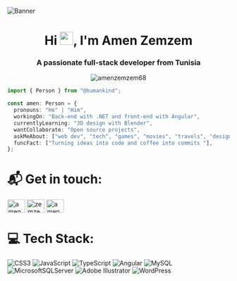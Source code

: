 ![Banner](https://user-images.githubusercontent.com/90236635/232446433-d5540fa2-fe28-4bb8-b929-cdb51fe61336.gif)
<h1 align="center">Hi <img src="https://raw.githubusercontent.com/iampavangandhi/iampavangandhi/master/gifs/Hi.gif" width="30px">, I'm Amen Zemzem</h1>
<h3 align="center">A passionate full-stack developer from Tunisia</h3>


<p align="center"> <img src="https://komarev.com/ghpvc/?username=amenzemzem68&label=Profile%20views&color=0e75b6&style=flat" alt="amenzemzem68" /> </p>

```typescript
import { Person } from "@humankind";

const amen: Person = {
  pronouns: "He" | "Him",
  workingOn: "Back-end with .NET and front-end with Angular",
  currentlyLearning: "3D design with Blender",
  wantCollaborate: "Open source projects",
  askMeAbout: ["web dev", "tech", "games", "movies", "travels", "design", "music"],
  funcFact: ["Turning ideas into code and coffee into commits "],
};
```

# 📬 Get in touch:
<p align="left">
<a href="https://linkedin.com/in/amenzemzem" target="blank"><img align="center" src="https://raw.githubusercontent.com/rahuldkjain/github-profile-readme-generator/master/src/images/icons/Social/linked-in-alt.svg" alt="amenzemzem" height="30" width="40" /></a>
<a href="https://fb.com/zemzem.amen.3" target="blank"><img align="center" src="https://raw.githubusercontent.com/rahuldkjain/github-profile-readme-generator/master/src/images/icons/Social/facebook.svg" alt="zemzem.amen.3" height="30" width="40" /></a>
<a href="https://instagram.com/amen_zemzem" target="blank"><img align="center" src="https://raw.githubusercontent.com/rahuldkjain/github-profile-readme-generator/master/src/images/icons/Social/instagram.svg" alt="amen_zemzem" height="30" width="40" /></a>
</p>

# 💻 Tech Stack:
![CSS3](https://img.shields.io/badge/css3-%231572B6.svg?style=for-the-badge&logo=css3&logoColor=white) ![JavaScript](https://img.shields.io/badge/javascript-%23323330.svg?style=for-the-badge&logo=javascript&logoColor=%23F7DF1E) ![TypeScript](https://img.shields.io/badge/typescript-%23007ACC.svg?style=for-the-badge&logo=typescript&logoColor=white) ![Angular](https://img.shields.io/badge/angular-%23DD0031.svg?style=for-the-badge&logo=angular&logoColor=white) ![MySQL](https://img.shields.io/badge/mysql-4479A1.svg?style=for-the-badge&logo=mysql&logoColor=white) ![MicrosoftSQLServer](https://img.shields.io/badge/Microsoft%20SQL%20Server-CC2927?style=for-the-badge&logo=microsoft%20sql%20server&logoColor=white) ![Adobe Illustrator](https://img.shields.io/badge/adobe%20illustrator-%23FF9A00.svg?style=for-the-badge&logo=adobe%20illustrator&logoColor=white) ![WordPress](https://img.shields.io/badge/WordPress-%23117AC9.svg?style=for-the-badge&logo=WordPress&logoColor=white)
